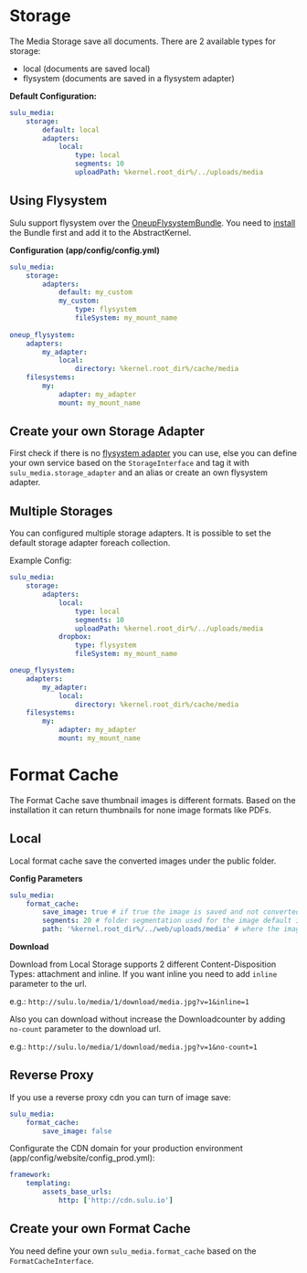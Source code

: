 # Storage

The Media Storage save all documents.
There are 2 available types for storage:
 - local (documents are saved local)
 - flysystem (documents are saved in a flysystem adapter)

**Default Configuration:**

``` yml
sulu_media:
    storage:
        default: local
        adapters:
            local:
                type: local
                segments: 10
                uploadPath: %kernel.root_dir%/../uploads/media
```

## Using Flysystem

Sulu support flysystem over the [OneupFlysystemBundle](https://github.com/1up-lab/OneupFlysystemBundle). You need to [install](https://github.com/1up-lab/OneupFlysystemBundle/blob/master/Resources/doc/index.md) the Bundle first and add it to the AbstractKernel. 

**Configuration (app/config/config.yml)**

``` yml
sulu_media:
    storage:
        adapters:
            default: my_custom
            my_custom:
                type: flysystem
                fileSystem: my_mount_name
                
oneup_flysystem:
    adapters:
        my_adapter:
            local:
                directory: %kernel.root_dir%/cache/media
    filesystems:
        my:
            adapter: my_adapter
            mount: my_mount_name
 ```
 
## Create your own Storage Adapter

First check if there is no [flysystem adapter](https://github.com/1up-lab/OneupFlysystemBundle/blob/master/Resources/doc/index.md) you can use, else you can define your own service based on the `StorageInterface` and tag it with `sulu_media.storage_adapter` and an alias or create an own flysystem adapter.

## Multiple Storages

You can configured multiple storage adapters. It is possible to set the default storage adapter foreach collection.

Example Config:

``` yml
sulu_media:
    storage:
        adapters:
            local:
                type: local
                segments: 10
                uploadPath: %kernel.root_dir%/../uploads/media
            dropbox:
                type: flysystem
                fileSystem: my_mount_name

oneup_flysystem:
    adapters:
        my_adapter:
            local:
                directory: %kernel.root_dir%/cache/media
    filesystems:
        my:
            adapter: my_adapter
            mount: my_mount_name
```

# Format Cache
The Format Cache save thumbnail images is different formats.
Based on the installation it can return thumbnails for none image formats like PDFs.

## Local

Local format cache save the converted images under the public folder.

**Config Parameters** 

``` yml
sulu_media:
    format_cache:
        save_image: true # if true the image is saved and not converted for every request default is `true`
        segments: 20 # folder segmentation used for the image default is `10`
        path: '%kernel.root_dir%/../web/uploads/media' # where the images are saved in the public folder default is `%assetic.write_to%/uploads/media`
```

**Download**

Download from Local Storage supports 2 different Content-Disposition Types: attachment and inline.
If you want inline you need to add `inline` parameter to the url.

e.g.: `http://sulu.lo/media/1/download/media.jpg?v=1&inline=1`

Also you can download without increase the Downloadcounter by adding `no-count` parameter to the download url.

e.g.: `http://sulu.lo/media/1/download/media.jpg?v=1&no-count=1`

## Reverse Proxy

If you use a reverse proxy cdn you can turn of image save:

``` yml
sulu_media:
    format_cache:
        save_image: false
```

Configurate the CDN domain for your production environment (app/config/website/config_prod.yml):

```  yml
framework:
    templating:
        assets_base_urls:
            http: ['http://cdn.sulu.io']
```

## Create your own Format Cache

You need define your own `sulu_media.format_cache` based on the `FormatCacheInterface`.
